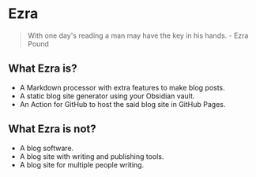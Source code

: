 # Ezra
> With one day's reading a man may have the key in his hands. - Ezra Pound

## What Ezra is?
* A Markdown processor with extra features to make blog posts.
* A static blog site generator using your Obsidian vault.
* An Action for GitHub to host the said blog site in GitHub Pages.

## What Ezra is not?
* A blog software.
* A blog site with writing and publishing tools.
* A blog site for multiple people writing.


